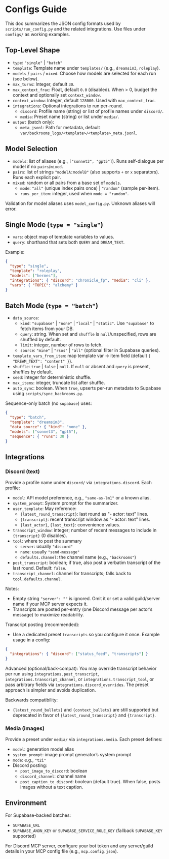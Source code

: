 # Configs Guide

This doc summarizes the JSON config formats used by `scripts/run_config.py` and the related integrations. Use files under `configs/` as working examples.

## Top-Level Shape

- `type`: `"single"` | `"batch"`
- `template`: Template name under `templates/` (e.g., `dreamsim3`, `roleplay`).
- `models` / `pairs` / `mixed`: Choose how models are selected for each run (see below).
- `max_turns`: Integer, default `30`.
- `max_context_frac`: Float, default `0.0` (disabled). When > 0, budget the context and optionally set `context_window`.
- `context_window`: Integer, default `128000`. Used with `max_context_frac`.
- `integrations`: Optional integrations to run per-round.
  - `discord`: Profile name (string) or list of profile names under `discord/`.
  - `media`: Preset name (string) or list under `media/`.
- `output` (batch only):
  - `meta_jsonl`: Path for metadata, default `var/backrooms_logs/<template>/<template>_meta.jsonl`.

## Model Selection

- `models`: list of aliases (e.g., `["sonnet3", "gpt5"]`). Runs self-dialogue per model if no `pairs`/`mixed`.
- `pairs`: list of strings `"modelA:modelB"` (also supports `+` or `x` separators). Runs each explicit pair.
- `mixed`: random or all pairs from a base set of `models`.
  - `mode`: `"all"` (unique index pairs once) | `"random"` (sample per-item).
  - `runs_per_item`: integer, used when `mode = "random"`.

Validation for model aliases uses `model_config.py`. Unknown aliases will error.

## Single Mode (`type = "single"`)

- `vars`: object map of template variables to values.
- `query`: shorthand that sets both `QUERY` and `DREAM_TEXT`.

Example:

```json
{
  "type": "single",
  "template": "roleplay",
  "models": ["hermes"],
  "integrations": { "discord": "chronicle_fp", "media": "cli" },
  "vars": { "TOPIC": "alchemy" }
}
```

## Batch Mode (`type = "batch"`)

- `data_source`:
  - `kind`: `"supabase"` | `"none"` | `"local"` | `"static"`. Use `"supabase"` to fetch items from your DB.
  - `query`: string. When set and `shuffle` is `null`/unspecified, rows are shuffled by default.
  - `limit`: integer, number of rows to fetch.
  - `source`: `"mine"` | `"rsos"` | `"all"` (optional filter in Supabase queries).
- `template_vars_from_item`: map template var -> item field (default `{ "DREAM_TEXT": "content" }`).
- `shuffle`: `true` | `false` | `null`. If `null` or absent and `query` is present, shuffles by default.
- `seed`: integer for deterministic shuffle.
- `max_items`: integer, truncate list after shuffle.
- `auto_sync`: boolean. When `true`, upserts per-run metadata to Supabase using `scripts/sync_backrooms.py`.

Sequence-only batch (no `supabase`) uses:

```json
{
  "type": "batch",
  "template": "dreamsim3",
  "data_source": { "kind": "none" },
  "models": ["sonnet3", "gpt5"],
  "sequence": { "runs": 30 }
}
```

## Integrations

### Discord (text)

Provide a profile name under `discord/` via `integrations.discord`. Each profile:

- `model`: API model preference, e.g., `"same-as-lm1"` or a known alias.
- `system_prompt`: System prompt for the summarizer.
- `user_template`: May reference:
  - `{latest_round_transcript}`: last round as "- actor: text" lines.
  - `{transcript}`: recent transcript window as "- actor: text" lines.
  - `{last_actor}`, `{last_text}`: convenience values.
- `transcript_window`: integer; number of recent messages to include in `{transcript}` (0 disables).
- `tool`: where to post the summary
  - `server`: usually `"discord"`
  - `name`: usually `"send-message"`
  - `defaults.channel`: the channel name (e.g., `"backrooms"`)
- `post_transcript`: boolean; if true, also post a verbatim transcript of the last round. Default: `false`.
- `transcript_channel`: channel for transcripts; falls back to `tool.defaults.channel`.

Notes:
- Empty string `"server": ""` is ignored. Omit it or set a valid guild/server name if your MCP server expects it.
- Transcripts are posted per-entry (one Discord message per actor’s message) to maximize readability.

Transcript posting (recommended):
- Use a dedicated preset `transcripts` so you configure it once. Example usage in a config:

```json
{
  "integrations": { "discord": ["status_feed", "transcripts"] }
}
```

Advanced (optional/back‑compat): You may override transcript behavior per run using `integrations.post_transcript`, `integrations.transcript_channel`, or `integrations.transcript_tool`, or pass arbitrary fields via `integrations.discord_overrides`. The preset approach is simpler and avoids duplication.

Backwards compatibility:
- `{latest_round_bullets}` and `{context_bullets}` are still supported but deprecated in favor of `{latest_round_transcript}` and `{transcript}`.

### Media (images)

Provide a preset under `media/` via `integrations.media`. Each preset defines:

- `model`: generation model alias
- `system_prompt`: image prompt generator’s system prompt
- `mode`: e.g., `"t2i"`
- Discord posting:
  - `post_image_to_discord`: boolean
  - `discord_channel`: channel name
  - `post_caption_to_discord`: boolean (default true). When false, posts images without a text caption.

## Environment

For Supabase-backed batches:
- `SUPABASE_URL`
- `SUPABASE_ANON_KEY` or `SUPABASE_SERVICE_ROLE_KEY` (fallback `SUPABASE_KEY` supported)

For Discord MCP server, configure your bot token and any server/guild details in your MCP config file (e.g., `mcp.config.json`).
